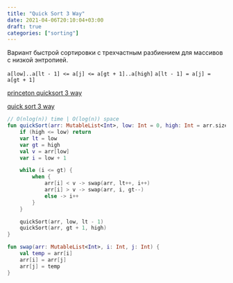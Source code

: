 ```yaml
---
title: "Quick Sort 3 Way"
date: 2021-04-06T20:10:04+03:00
draft: true
categories: ["sorting"]
---
```


Вариант быстрой сортировки с трехчастным разбиением для массивов с низкой энтропией.

`a[low]..a[lt - 1] <= a[j] <= a[gt + 1]..a[high]`
`a[lt - 1] = a[j] = a[gt + 1]`

[princeton quicksort 3 way](https://algs4.cs.princeton.edu/code/edu/princeton/cs/algs4/Quick3way.java.html)

[quick sort 3 way](https://github.com/solairerove/algs4-leprosorium/blob/master/src/main/kotlin/com/github/solairerove/algs4/leprosorium/sorting/QuickSort3Way.kt)

```kotlin
// O(nlog(n)) time | O(log(n)) space
fun quickSort(arr: MutableList<Int>, low: Int = 0, high: Int = arr.size - 1) {
    if (high <= low) return
    var lt = low
    var gt = high
    val v = arr[low]
    var i = low + 1

    while (i <= gt) {
        when {
            arr[i] < v -> swap(arr, lt++, i++)
            arr[i] > v -> swap(arr, i, gt--)
            else -> i++
        }
    }

    quickSort(arr, low, lt - 1)
    quickSort(arr, gt + 1, high)
}

fun swap(arr: MutableList<Int>, i: Int, j: Int) {
    val temp = arr[i]
    arr[i] = arr[j]
    arr[j] = temp
}
```
